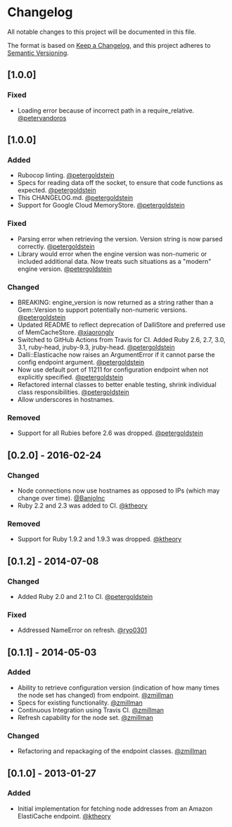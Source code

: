 # Changelog

All notable changes to this project will be documented in this file.

The format is based on [Keep a Changelog](https://keepachangelog.com/en/1.0.0/),
and this project adheres to [Semantic Versioning](https://semver.org/spec/v2.0.0.html).

## [1.0.0]

### Fixed

- Loading error because of incorrect path in a require_relative.  [@petervandoros](https://github.com/petervandoros)

## [1.0.0]

### Added 

- Rubocop linting. [@petergoldstein](https://github.com/petergoldstein)
- Specs for reading data off the socket, to ensure that code functions as expected. [@petergoldstein](https://github.com/petergoldstein)
- This CHANGELOG.md. [@petergoldstein](https://github.com/petergoldstein)
- Support for Google Cloud MemoryStore. [@petergoldstein](https://github.com/petergoldstein)

### Fixed

- Parsing error when retrieving the version.  Version string is now parsed correctly. [@petergoldstein](https://github.com/petergoldstein)
- Library would error when the engine version was non-numeric or included additional data.  Now treats such situations as a "modern" engine version. [@petergoldstein](https://github.com/petergoldstein)

### Changed

- BREAKING: engine_version is now returned as a string rather than a Gem::Version to support potentially non-numeric versions. [@petergoldstein](https://github.com/petergoldstein)
- Updated README to reflect deprecation of DalliStore and preferred use of MemCacheStore. [@xiaoronglv](https://github.com/xiaoronglv)
- Switched to GitHub Actions from Travis for CI. Added Ruby 2.6, 2.7, 3.0, 3.1, ruby-head, jruby-9.3, jruby-head. [@petergoldstein](https://github.com/petergoldstein)
- Dalli::Elasticache now raises an ArgumentError if it cannot parse the config endpoint argument. [@petergoldstein](https://github.com/petergoldstein)
- Now use default port of 11211 for configuration endpoint when not explicitly specified. [@petergoldstein](https://github.com/petergoldstein)
- Refactored internal classes to better enable testing, shrink individual class responsibilities. [@petergoldstein](https://github.com/petergoldstein)
- Allow underscores in hostnames. 

### Removed

- Support for all Rubies before 2.6 was dropped. [@petergoldstein](https://github.com/petergoldstein)


## [0.2.0] - 2016-02-24

### Changed

- Node connections now use hostnames as opposed to IPs (which may change over time). [@BanjoInc](https://github.com/BanjoInc)
- Ruby 2.2 and 2.3 was added to CI. [@ktheory](https://github.com/ktheory)

### Removed

- Support for Ruby 1.9.2 and 1.9.3 was dropped. [@ktheory](https://github.com/ktheory)

## [0.1.2] - 2014-07-08

### Changed

- Added Ruby 2.0 and 2.1 to CI. [@petergoldstein](https://github.com/petergoldstein)

### Fixed

- Addressed NameError on refresh. [@ryo0301](https://github.com/ryo0301)

## [0.1.1] - 2014-05-03

### Added

- Ability to retrieve configuration version (indication of how many times the node set has changed) from endpoint. [@zmillman](https://github.com/zmillman)
- Specs for existing functionality. [@zmillman](https://github.com/zmillman)
- Continuous Integration using Travis CI. [@zmillman](https://github.com/zmillman)
- Refresh capability for the node set. [@zmillman](https://github.com/zmillman)

### Changed

- Refactoring and repackaging of the endpoint classes. [@zmillman](https://github.com/zmillman)


## [0.1.0] - 2013-01-27

### Added

- Initial implementation for fetching node addresses from an Amazon ElastiCache endpoint. [@ktheory](https://github.com/ktheory)

